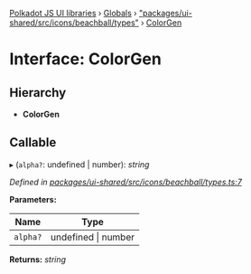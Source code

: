 [Polkadot JS UI libraries](../README.md) › [Globals](../globals.md) › ["packages/ui-shared/src/icons/beachball/types"](../modules/_packages_ui_shared_src_icons_beachball_types_.md) › [ColorGen](_packages_ui_shared_src_icons_beachball_types_.colorgen.md)

# Interface: ColorGen

## Hierarchy

* **ColorGen**

## Callable

▸ (`alpha?`: undefined | number): *string*

*Defined in [packages/ui-shared/src/icons/beachball/types.ts:7](https://github.com/polkadot-js/ui/blob/11c4464/packages/ui-shared/src/icons/beachball/types.ts#L7)*

**Parameters:**

Name | Type |
------ | ------ |
`alpha?` | undefined &#124; number |

**Returns:** *string*
